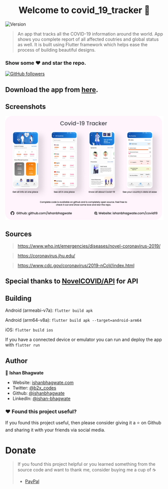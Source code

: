 <h1 align="center">Welcome to covid_19_tracker 👋</h1>
<p>
  <img alt="Version" src="https://img.shields.io/badge/version-1.0.0-blue.svg?cacheSeconds=2592000" />
</p>

> An app that tracks all the COVID-19 information around the world. App shows you complete report of all affected coutries and global status as well. It is built using Flutter framework which helps ease the process of building beautiful designs.

### Show some :heart: and star the repo.

[![GitHub followers](https://img.shields.io/github/followers/ishanbhagwate.svg?style=social&label=Follow)](https://github.com/ishanbhagwate/covid19_tracker)

## Download the app from [here](https://ishanbhagwate.com/covid19).

## Screenshots

<img height="50%" src="screenshots/Covid19_Tracker_code.png">

<!-- 

![test image size](/screenshots/Covid19_Tracker_code.png)

 -->

## Sources

> https://www.who.int/emergencies/diseases/novel-coronavirus-2019/

> https://coronavirus.jhu.edu/

> https://www.cdc.gov/coronavirus/2019-nCoV/index.html

## Special thanks to [NovelCOVID/API](https://github.com/novelcovid/api) for API

## Building

Android (armeabi-v7a): `flutter build apk` 

Android (arm64-v8a): `flutter build apk --target=android-arm64` 

iOS: `flutter build ios` 

If you have a connected device or emulator you can run and deploy the app with `flutter run` 

## Author

👤 **Ishan Bhagwate**

* Website: [ishanbhagwate.com](https://ishanbhagwate.com)
* Twitter: [@b2x\_codes](https://twitter.com/b2x\_codes)
* Github: [@ishanbhagwate](https://github.com/ishanbhagwate)
* LinkedIn: [@ishan-bhagwate](https://linkedin.com/in/ishan-bhagwate)

### :heart: Found this project useful?

If you found this project useful, then please consider giving it a :star: on Github and sharing it with your friends via social media.

# Donate

> If you found this project helpful or you learned something from the source code and want to thank me, consider buying me a cup of :coffee:
>
> - [PayPal](https://www.paypal.me/ishanbhagwate/)

